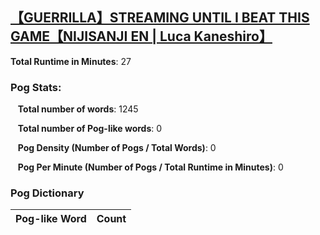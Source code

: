 ## [【GUERRILLA】STREAMING UNTIL I BEAT THIS GAME【NIJISANJI EN | Luca Kaneshiro】](https://www.youtube.com/watch?v=pL6I9Lc1IXM)
**Total Runtime in Minutes**: 27

### **Pog Stats:**

&nbsp;&nbsp;&nbsp;**Total number of words**: 1245

&nbsp;&nbsp;&nbsp;**Total number of Pog-like words**: 0

&nbsp;&nbsp;&nbsp;**Pog Density (Number of Pogs / Total Words)**: 0

&nbsp;&nbsp;&nbsp;**Pog Per Minute (Number of Pogs / Total Runtime in Minutes)**: 0

### **Pog Dictionary**
**Pog-like Word** | **Count**
:---: | :---:
